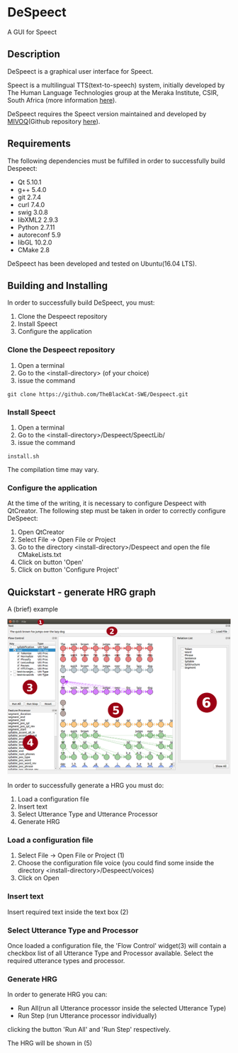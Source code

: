 # DeSpeect

A GUI for Speect

## Description

DeSpeect is a graphical user interface for Speect.

Speect is a multilingual TTS(text-to-speech) system, initially developed by 
The Human Language Technologies group at the Meraka Institute, CSIR, South Africa (more information [here](http://speect.sourceforge.net/index.html)).

DeSpeect requires the Speect version maintained and developed by [MIVOQ](https://www.mivoq.it/)(Github repository [here](https://github.com/mivoq/speect)).

## Requirements 

The following dependencies must be fulfilled in order to successfully build Despeect:

- Qt 5.10.1  
- g++ 5.4.0   
- git 2.7.4
- curl 7.4.0   
- swig 3.0.8  
- libXML2 2.9.3  
- Python 2.7.11
- autoreconf  5.9
- libGL 10.2.0
- CMake 2.8 

DeSpeect has been developed and tested on Ubuntu(16.04 LTS).

## Building and Installing


In order to successfully build DeSpeect, you must:

1. Clone the Despeect repository
2. Install Speect
3. Configure the application

### Clone the Despeect repository

1. Open a terminal
2. Go to the \<install-directory\> (of your choice)
3. issue the command
``` 
git clone https://github.com/TheBlackCat-SWE/Despeect.git 
```

### Install Speect

1. Open a terminal
2. Go to the \<install-directory\>/Despeect/SpeectLib/
3. issue the command
```
install.sh
```
The compilation time may vary.

### Configure the application

At the time of the writing, it is necessary to configure Despeect with QtCreator.
The following step must be taken in order to correctly configure DeSpeect:

1. Open QtCreator
2. Select File -> Open File or Project
3. Go to the directory \<install-directory\>/Despeect and open the file CMakeLists.txt
4. Click on button 'Open'
5. Click on button 'Configure Project'


## Quickstart - generate HRG graph

A (brief) example 

<img src="https://github.com/TheBlackCat-SWE/Despeect/blob/master/readme_images/despeect.png" alt="Despeect main window">

In order to successfully generate a HRG you must do:

1. Load a configuration file
2. Insert text 
3. Select Utterance Type and Utterance Processor
4. Generate HRG

### Load a configuration file

1. Select File -> Open File or Project (1)
2. Choose the configuration file voice (you could find some inside the directory \<install-directory\>/Despeect/voices)
3. Click on Open

### Insert text

Insert required text inside the text box (2)

### Select Utterance Type and Processor

Once loaded a configuration file, the 'Flow Control' widget(3) will contain
a checkbox list of all Utterance Type and Processor available.
Select the required utterance types and processor.

### Generate HRG

In order to generate  HRG you can:

- Run All(run all Utterance processor inside the selected Utterance Type)
- Run Step (run Utterance processor individually)

clicking the button 'Run All' and 'Run Step' respectively.

The HRG will be shown in (5)


